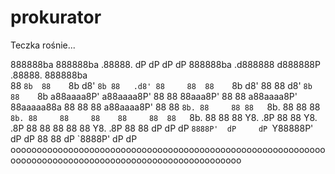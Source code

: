 # prokurator
Teczka rośnie...

 888888ba   888888ba   .88888.  dP     dP dP     dP  888888ba   .d888888  d888888P  .88888.   888888ba  
 88    `8b  88    `8b d8'   `8b 88   .d8' 88     88  88    `8b d8'    88     88    d8'   `8b  88    `8b 
a88aaaa8P' a88aaaa8P' 88     88 88aaa8P'  88     88 a88aaaa8P' 88aaaaa88a    88    88     88 a88aaaa8P' 
 88         88   `8b. 88     88 88   `8b. 88     88  88   `8b. 88     88     88    88     88  88   `8b. 
 88         88     88 Y8.   .8P 88     88 Y8.   .8P  88     88 88     88     88    Y8.   .8P  88     88 
 dP         dP     dP  `8888P'  dP     dP `Y88888P'  dP     dP 88     88     dP     `8888P'   dP     dP 
oooooooooooooooooooooooooooooooooooooooooooooooooooooooooooooooooooooooooooooooooooooooooooooooooooooooo
